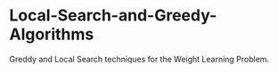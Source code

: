 # Local-Search-and-Greedy-Algorithms
Greddy and Local Search techniques for the Weight Learning Problem.
